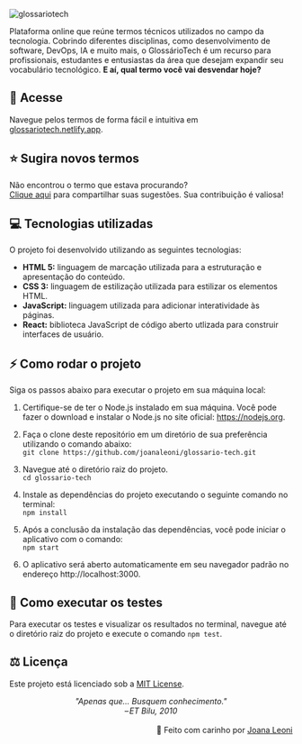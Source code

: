 ![glossariotech](https://github.com/joanaleoni/glossario-tech/assets/77423877/07014335-487c-4593-8772-cdfce346a33c)

Plataforma online que reúne termos técnicos utilizados no campo da tecnologia. Cobrindo diferentes disciplinas, como desenvolvimento de software, DevOps, IA e muito mais, o GlossárioTech é um recurso para profissionais, estudantes e entusiastas da área que desejam expandir seu vocabulário tecnológico. **E aí, qual termo você vai desvendar hoje?**

## 🔗 Acesse
Navegue pelos termos de forma fácil e intuitiva em [glossariotech.netlify.app](https://glossariotech.netlify.app).

## ⭐ Sugira novos termos
Não encontrou o termo que estava procurando?  
[Clique aqui](https://docs.google.com/forms/d/e/1FAIpQLSfpxrBwAd3ZNzQ1KraBoE5JC0omkOymKj7MdmL4ja5yocvYPA/viewform) para compartilhar suas sugestões. Sua contribuição é valiosa!

## 💻 Tecnologias utilizadas
O projeto foi desenvolvido utilizando as seguintes tecnologias:

- **HTML 5:** linguagem de marcação utilizada para a estruturação e apresentação do conteúdo.
- **CSS 3:** linguagem de estilização utilizada para estilizar os elementos HTML.
- **JavaScript:** linguagem utilizada para adicionar interatividade às páginas.
- **React:** biblioteca JavaScript de código aberto utlizada para construir interfaces de usuário.

## ⚡ Como rodar o projeto
Siga os passos abaixo para executar o projeto em sua máquina local:

1. Certifique-se de ter o Node.js instalado em sua máquina. Você pode fazer o download e instalar o Node.js no site oficial: https://nodejs.org.
  
2. Faça o clone deste repositório em um diretório de sua preferência utilizando o comando abaixo:  
`git clone https://github.com/joanaleoni/glossario-tech.git`  
  
3. Navegue até o diretório raiz do projeto.  
`cd glossario-tech`  
  
4. Instale as dependências do projeto executando o seguinte comando no terminal:  
`npm install`  
  
5. Após a conclusão da instalação das dependências, você pode iniciar o aplicativo com o comando:  
`npm start`  
  
6. O aplicativo será aberto automaticamente em seu navegador padrão no endereço http://localhost:3000.

## 📑 Como executar os testes
Para executar os testes e visualizar os resultados no terminal, navegue até o diretório raiz do projeto e execute o comando `npm test`.

## ⚖️ Licença
Este projeto está licenciado sob a [MIT License](https://opensource.org/license/mit/).

<div align="center"><em>"Apenas que... Busquem conhecimento."<br>
– ET Bilu, 2010</em></div>

<br>
<div align="right">💜 Feito com carinho por <a href="https://github.com/joanaleoni">Joana Leoni</a></div>
